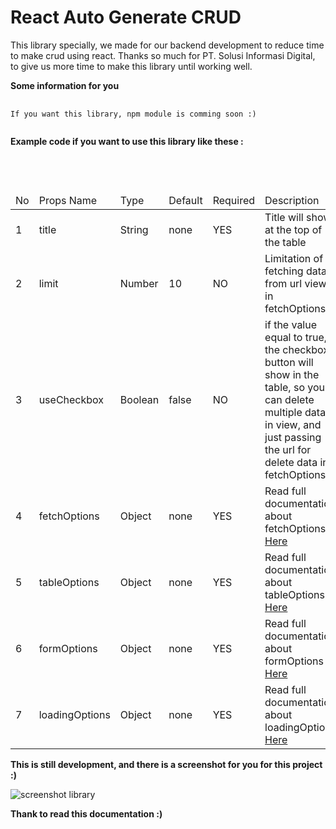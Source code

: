 # React Auto Generate CRUD

This library specially, we made for our backend development to reduce time to make crud using react. Thanks so much for PT. Solusi Informasi Digital, to give us more time to make this library until working well.

<b>Some information for you</b>

<pre>
    <code>
If you want this library, npm module is comming soon :)
    </code>
</pre>

<b>Example code if you want to use this library like these :</b>

<pre>
    <code>
<BaseTable
existingData={false}
fetchOptions={fetchOptionsConfig}
tableOptions={tableOptionsConfig}
/>
    </code>
</pre>

<table>
    <thead>
        <tr>
            <td>No</td>
            <td>Props Name</td>
            <td>Type</td>
            <td>Default</td>
            <td>Required</td>
            <td>Description</td>
        </tr>
    </thead>
    <tbody>
        <tr>
            <td>1</td>
            <td>title</td>
            <td>String</td> 
            <td>none</td>
            <td>YES</td>
            <td>Title will show at the top of the table</td>
        </tr>
        <tr>
            <td>2</td>
            <td>limit</td>
            <td>Number</td> 
            <td>10</td>
            <td>NO</td>
            <td>Limitation of fetching data from url view in fetchOptions</td>
        </tr>
        <tr>
            <td>3</td>
            <td>useCheckbox</td>
            <td>Boolean</td> 
            <td>false</td>
            <td>NO</td>
            <td>if the value equal to true, the checkbox button will show in the table, so you can delete multiple data in view, and just passing the url for delete data in fetchOptions
            </td>
        </tr>
        <tr>
            <td>4</td>
            <td>fetchOptions</td>
            <td>Object</td>
            <td>none</td>
            <td>YES</td>
            <td>Read full documentation about fetchOptions <a href="/documentation/fetchOptions.md">Here</a></td>
        </tr>
        <tr>
            <td>5</td>
            <td>tableOptions</td>
            <td>Object</td>
            <td>none</td>
            <td>YES</td>
            <td>Read full documentation about tableOptions <a href="/documentation/tableOptions.md">Here</a></td>
        </tr>
        <tr>
            <td>6</td>
            <td>formOptions</td>
            <td>Object</td>
            <td>none</td>
            <td>YES</td>
            <td>Read full documentation about formOptions <a href="/documentation/formOptions.md">Here</a></td>
        </tr>
        <tr>
            <td>7</td>
            <td>loadingOptions</td>
            <td>Object</td>
            <td>none</td>
            <td>YES</td>
            <td>Read full documentation about loadingOptions <a href="/documentation/loadingOptions.md">Here</a></td>
        </tr>
    </tbody>
</table>

<b>This is still development, and there is a screenshot for you for this project :)</b>

<img src="https://image.ibb.co/dCJH68/screen_shot.png" alt="screenshot library" />

<b>Thank to read this documentation :)</b>